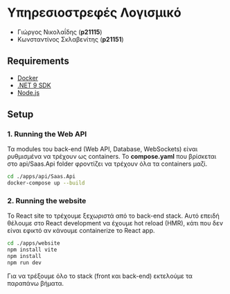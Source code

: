 # Υπηρεσιοστρεφές Λογισμικό
- Γιώργος Νικολαΐδης (**p21115**)
- Κωνσταντίνος Σκλαβενίτης (**p21151**)
 
## Requirements
- [Docker](https://www.docker.com/products/docker-desktop/)
- [.NET 9 SDK](https://dotnet.microsoft.com/en-us/download/dotnet/9.0)
- [Node.js](https://nodejs.org/en)

## Setup
### 1. Running the Web API
Τα modules του back-end (Web API, Database, WebSockets) είναι ρυθμισμένα να τρέχουν ως containers. Το **compose.yaml** που βρίσκεται στο api/Saas.Api folder φροντίζει να τρέχουν όλα τα containers μαζί.  
``` bash
cd ./apps/api/Saas.Api
docker-compose up --build
```

### 2. Running the website
Το React site το τρέχουμε ξεχωριστά από το back-end stack. Αυτό επειδή θέλουμε στο React development να έχουμε hot reload (HMR), κάτι που δεν είναι εφικτό αν κάνουμε containerize το React app.  
```bash
cd ./apps/website
npm install vite
npm install
npm run dev
```
Για να τρέξουμε όλο το stack (front και back-end) εκτελούμε τα παραπάνω βήματα.
